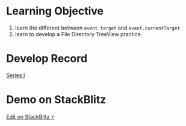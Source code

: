 # Learning Objective
  1. learn the different between `event.target` and `event.currentTarget`
  2. learn to develop a File Directory TreeView practice.

# Develop Record
[Series I](https://landy510.github.io/2022/01/18/HTML-event-target-vs-event-currentTarget/)

# Demo on StackBlitz
[Edit on StackBlitz ⚡️](https://stackblitz.com/edit/web-platform-fhqmqv)
